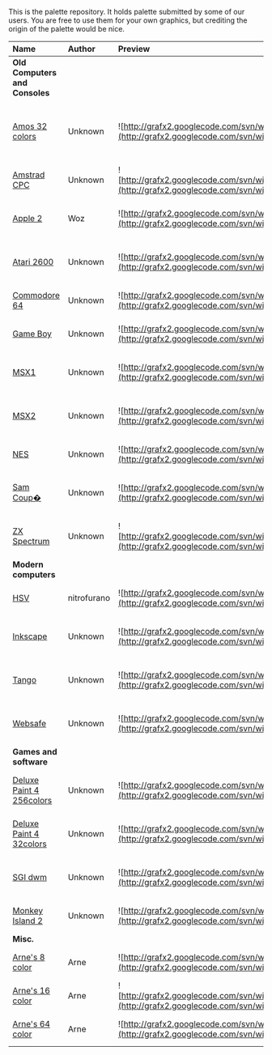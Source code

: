 This is the palette repository. It holds palette submitted by some of our users. You are free to use them for your own graphics, but crediting the origin of the palette would be nice.

| Name | Author | Preview | Description | Notes |
|:-----|:-------|:--------|:------------|:------|
| **Old Computers and Consoles** |
| [Amos 32 colors](http://grafx2.googlecode.com/svn/branches/pic-samples/pal/Amos32c.pal) | Unknown | ![http://grafx2.googlecode.com/svn/wiki/pictures/palettes/Amos32c.png](http://grafx2.googlecode.com/svn/wiki/pictures/palettes/Amos32c.png) | 32 color palette from the AMOS game and demo editor for Amiga. | Converted to grafx2 by nitrofurano |
| [Amstrad CPC](http://grafx2.googlecode.com/svn/branches/pic-samples/pal/amstradcpc.pal) | Unknown | ![http://grafx2.googlecode.com/svn/wiki/pictures/palettes/amstradcpc.png](http://grafx2.googlecode.com/svn/wiki/pictures/palettes/amstradcpc.png)  | Amstrad CPC. | Converted to grafx2 by Ilkke |
| [Apple 2](http://grafx2.googlecode.com/svn/branches/pic-samples/pal/apple2.pal) | Woz    | ![http://grafx2.googlecode.com/svn/wiki/pictures/palettes/apple2.png](http://grafx2.googlecode.com/svn/wiki/pictures/palettes/apple2.png)  | Apple ][ palette. | Converted to grafx2 by nitrofurano |
| [Atari 2600](http://grafx2.googlecode.com/svn/branches/pic-samples/pal/atari2600.pal) | Unknown | ![http://grafx2.googlecode.com/svn/wiki/pictures/palettes/atari2600.png](http://grafx2.googlecode.com/svn/wiki/pictures/palettes/atari2600.png)  | Atari 2600 palette. | Converted to grafx2 by nitrofurano |
| [Commodore 64](http://grafx2.googlecode.com/svn/branches/pic-samples/pal/c64.pal) | Unknown | ![http://grafx2.googlecode.com/svn/wiki/pictures/palettes/c64.png](http://grafx2.googlecode.com/svn/wiki/pictures/palettes/c64.png)  | Commodore 64 palette. | Converted to grafx2 by Ilkke |
| [Game Boy](http://grafx2.googlecode.com/svn/branches/pic-samples/pal/gameboy.pal) |Unknown | ![http://grafx2.googlecode.com/svn/wiki/pictures/palettes/gameboy.png](http://grafx2.googlecode.com/svn/wiki/pictures/palettes/gameboy.png)  | Game Boy palette. | Converted to grafx2 by Ilkke |
| [MSX1](http://grafx2.googlecode.com/svn/branches/pic-samples/pal/msx16.pal) |Unknown | ![http://grafx2.googlecode.com/svn/wiki/pictures/palettes/msx16.png](http://grafx2.googlecode.com/svn/wiki/pictures/palettes/msx16.png)  | MSX1 palette. | Converted to grafx2 by nitrofurano |
| [MSX2](http://grafx2.googlecode.com/svn/branches/pic-samples/pal/msx2_scr8.pal) |Unknown | ![http://grafx2.googlecode.com/svn/wiki/pictures/palettes/msx2_scr8.png](http://grafx2.googlecode.com/svn/wiki/pictures/palettes/msx2_scr8.png)  | MSX2 palette. | Converted to grafx2 by nitrofurano |
| [NES](http://grafx2.googlecode.com/svn/branches/pic-samples/pal/nes64.pal) |Unknown | ![http://grafx2.googlecode.com/svn/wiki/pictures/palettes/nes64.png](http://grafx2.googlecode.com/svn/wiki/pictures/palettes/nes64.png)  | NES palette. | Converted to grafx2 by Ilkke |
| [Sam Coup�](http://grafx2.googlecode.com/svn/branches/pic-samples/pal/samcoupe.pal) |Unknown | ![http://grafx2.googlecode.com/svn/wiki/pictures/palettes/samcoupe.png](http://grafx2.googlecode.com/svn/wiki/pictures/palettes/samcoupe.png)  | SAM Coup� palette. | Converted to grafx2 by nitrofurano |
| [ZX Spectrum](http://grafx2.googlecode.com/svn/branches/pic-samples/pal/zxspectrum.pal) |Unknown | ![http://grafx2.googlecode.com/svn/wiki/pictures/palettes/zxspectrum.png](http://grafx2.googlecode.com/svn/wiki/pictures/palettes/zxspectrum.png)  | ZX Spectrum palette. | Converted to grafx2 by nitrofurano |
| **Modern computers** |
| [HSV](http://grafx2.googlecode.com/svn/branches/pic-samples/pal/hsv256.pal) | nitrofurano | ![http://grafx2.googlecode.com/svn/wiki/pictures/palettes/hsv256.png](http://grafx2.googlecode.com/svn/wiki/pictures/palettes/hsv256.png)  | Flat 256 color palette. | Nothing to see here |
| [Inkscape](http://grafx2.googlecode.com/svn/branches/pic-samples/pal/inkscape.pal) |Unknown | ![http://grafx2.googlecode.com/svn/wiki/pictures/palettes/inkscape.png](http://grafx2.googlecode.com/svn/wiki/pictures/palettes/inkscape.png)  | Inkscape palette. | Converted to grafx2 by nitrofurano |
| [Tango](http://grafx2.googlecode.com/svn/branches/pic-samples/pal/tango.pal) |Unknown | ![http://grafx2.googlecode.com/svn/wiki/pictures/palettes/tango.png](http://grafx2.googlecode.com/svn/wiki/pictures/palettes/tango.png)  | Tango palette. | Converted to grafx2 by nitrofurano |
| [Websafe](http://grafx2.googlecode.com/svn/branches/pic-samples/pal/websafe.pal) |Unknown | ![http://grafx2.googlecode.com/svn/wiki/pictures/palettes/websafe.png](http://grafx2.googlecode.com/svn/wiki/pictures/palettes/websafe.png)  | Websafe palette. | Converted to grafx2 by nitrofurano |
| **Games  and software** |
| [Deluxe Paint 4 256colors](http://grafx2.googlecode.com/svn/branches/pic-samples/pal/dp4_256.pal) |Unknown | ![http://grafx2.googlecode.com/svn/wiki/pictures/palettes/dp4_256.png](http://grafx2.googlecode.com/svn/wiki/pictures/palettes/dp4_256.png)  | Deluxe paint 256 color palette. | Converted to grafx2 by nitrofurano |
| [Deluxe Paint 4 32colors](http://grafx2.googlecode.com/svn/branches/pic-samples/pal/dp4_32.pal) |Unknown | ![http://grafx2.googlecode.com/svn/wiki/pictures/palettes/dp4_32.png](http://grafx2.googlecode.com/svn/wiki/pictures/palettes/dp4_32.png)  | Deluxe paint 32 color palette. | Converted to grafx2 by nitrofurano |
| [SGI dwm](http://grafx2.googlecode.com/svn/branches/pic-samples/pal/dwm.pal) |Unknown | ![http://grafx2.googlecode.com/svn/wiki/pictures/palettes/dwm.png](http://grafx2.googlecode.com/svn/wiki/pictures/palettes/dwm.png)  | An old unix Window Manager. | Converted to grafx2 by nitrofurano |
| [Monkey Island 2](http://grafx2.googlecode.com/svn/branches/pic-samples/pal/monkey2.pal) |Unknown | ![http://grafx2.googlecode.com/svn/wiki/pictures/palettes/monkey2.png](http://grafx2.googlecode.com/svn/wiki/pictures/palettes/monkey2.png)  | Monkey Island 2. | Contributed by RaveyGB |
| **Misc.** |
| [Arne's 8 color](http://grafx2.googlecode.com/svn/branches/pic-samples/pal/arne8.pal) | Arne   | ![http://grafx2.googlecode.com/svn/wiki/pictures/palettes/arne8.png](http://grafx2.googlecode.com/svn/wiki/pictures/palettes/arne8.png)  | 8 color generic palette. |       |
| [Arne's 16 color](http://grafx2.googlecode.com/svn/branches/pic-samples/pal/arne16_v20.pal) |Arne    | ![http://grafx2.googlecode.com/svn/wiki/pictures/palettes/arne16_v20.png](http://grafx2.googlecode.com/svn/wiki/pictures/palettes/arne16_v20.png)  | 16 color generic palette. |       |
| [Arne's 64 color](http://grafx2.googlecode.com/svn/branches/pic-samples/pal/arne64.pal) |Arne    | ![http://grafx2.googlecode.com/svn/wiki/pictures/palettes/arne64.png](http://grafx2.googlecode.com/svn/wiki/pictures/palettes/arne64.png)  | 64 color generic palette. |       |